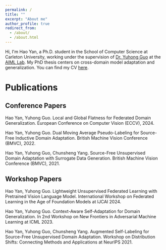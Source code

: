 ```yaml
---
permalink: /
title: ""
excerpt: "About me"
author_profile: true
redirect_from: 
  - /about/
  - /about.html
---
```


Hi, I'm Hao Yan, a Ph.D. student in the School of Computer Science at Carleton University, working under the supervision of [Dr. Yuhong Guo](https://people.scs.carleton.ca/~yuhongguo/index.html) at the [AIML Lab](https://aiml.carleton.ca/). My PhD thesis centers on cross-domain model adaptation and generalization.
You can find my CV [here](/files/Hao_Yan_Resume.pdf).

Publications
======
Conference Papers
------
Hao Yan, Yuhong Guo. Local and Global Flatness for Federated Domain Generalization. European Conference on Computer Vision (ECCV), 2024.

Hao Yan, Yuhong Guo. Dual Moving Average Pseudo-Labeling for Source-Free Inductive Domain Adaptation. British Machine Vision Conference (BMVC), 2022.

Hao Yan, Yuhong Guo, Chunsheng Yang. Source-Free Unsupervised Domain Adaptation with Surrogate Data Generation. British Machine Vision Conference (BMVC), 2021.


Workshop Papers
------
Hao Yan, Yuhong Guo. Lightweight Unsupervised Federated Learning with Pretrained Vision Language Model. International Workshop on Federated Learning in the Age of Foundation Models at IJCAI 2024.

Hao Yan, Yuhong Guo. Context-Aware Self-Adaptation for Domain Generalization. In 2nd Workshop on New Frontiers in Adversarial Machine Learning at ICML 2023.

Hao Yan, Yuhong Guo, Chunsheng Yang. Augmented Self-Labeling for Source-Free Unsupervised Domain Adaptation. Workshop on Distribution Shifts: Connecting Methods and Applications at NeurIPS 2021.
